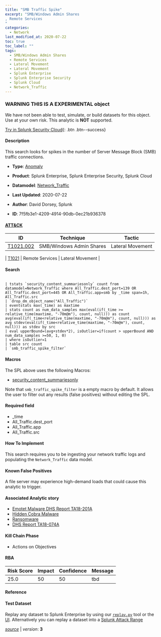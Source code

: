 ```yaml
---
title: "SMB Traffic Spike"
excerpt: "SMB/Windows Admin Shares
, Remote Services
"
categories:
  - Network
last_modified_at: 2020-07-22
toc: true
toc_label: ""
tags:
  - SMB/Windows Admin Shares
  - Remote Services
  - Lateral Movement
  - Lateral Movement
  - Splunk Enterprise
  - Splunk Enterprise Security
  - Splunk Cloud
  - Network_Traffic
---
```


###  WARNING THIS IS A EXPERIMENTAL object
We have not been able to test, simulate, or build datasets for this object. Use at your own risk. This analytic is **NOT** supported.


[Try in Splunk Security Cloud](https://www.splunk.com/en_splunk_app_enrichmentus/cyber-security.html){: .btn .btn--success}

#### Description

This search looks for spikes in the number of Server Message Block (SMB) traffic connections.

- **Type**: [Anomaly](https://github.com/splunk/security_content/wiki/object-Analytic-Types)
- **Product**: Splunk Enterprise, Splunk Enterprise Security, Splunk Cloud
- **Datamodel**: [Network_Traffic](https://docs.splunk.com/Documentation/CIM/latest/User/NetworkTraffic)

- **Last Updated**: 2020-07-22
- **Author**: David Dorsey, Splunk
- **ID**: 7f5fb3e1-4209-4914-90db-0ec21b936378


#### [ATT&CK](https://attack.mitre.org/)

| ID             | Technique        |  Tactic             |
| -------------- | ---------------- |-------------------- |
| [T1021.002](https://attack.mitre.org/techniques/T1021/002/) | SMB/Windows Admin Shares | Lateral Movement |

| [T1021](https://attack.mitre.org/techniques/T1021/) | Remote Services | Lateral Movement |

#### Search

```

| tstats `security_content_summariesonly` count from datamodel=Network_Traffic where All_Traffic.dest_port=139 OR All_Traffic.dest_port=445 OR All_Traffic.app=smb by _time span=1h, All_Traffic.src 
| `drop_dm_object_name("All_Traffic")` 
| eventstats max(_time) as maxtime 
| stats count as num_data_samples max(eval(if(_time >= relative_time(maxtime, "-70m@m"), count, null))) as count avg(eval(if(_time<relative_time(maxtime, "-70m@m"), count, null))) as avg stdev(eval(if(_time<relative_time(maxtime, "-70m@m"), count, null))) as stdev by src 
| eval upperBound=(avg+stdev*2), isOutlier=if(count > upperBound AND num_data_samples >=50, 1, 0) 
| where isOutlier=1 
| table src count 
| `smb_traffic_spike_filter` 
```

#### Macros
The SPL above uses the following Macros:
* [security_content_summariesonly](https://github.com/splunk/security_content/blob/develop/macros/security_content_summariesonly.yml)

Note that `smb_traffic_spike_filter` is a empty macro by default. It allows the user to filter out any results (false positives) without editing the SPL.

#### Required field
* _time
* All_Traffic.dest_port
* All_Traffic.app
* All_Traffic.src


#### How To Implement
This search requires you to be ingesting your network traffic logs and populating the `Network_Traffic` data model.

#### Known False Positives
A file server may experience high-demand loads that could cause this analytic to trigger.

#### Associated Analytic story
* [Emotet Malware  DHS Report TA18-201A ](/stories/emotet_malware__dhs_report_ta18-201a_)
* [Hidden Cobra Malware](/stories/hidden_cobra_malware)
* [Ransomware](/stories/ransomware)
* [DHS Report TA18-074A](/stories/dhs_report_ta18-074a)


#### Kill Chain Phase
* Actions on Objectives



#### RBA

| Risk Score  | Impact      | Confidence   | Message      |
| ----------- | ----------- |--------------|--------------|
| 25.0 | 50 | 50 | tbd |




#### Reference


#### Test Dataset
Replay any dataset to Splunk Enterprise by using our [`replay.py`](https://github.com/splunk/attack_data#using-replaypy) tool or the [UI](https://github.com/splunk/attack_data#using-ui).
Alternatively you can replay a dataset into a [Splunk Attack Range](https://github.com/splunk/attack_range#replay-dumps-into-attack-range-splunk-server)



[*source*](https://github.com/splunk/security_content/tree/develop/detections/experimental/network/smb_traffic_spike.yml) \| *version*: **3**